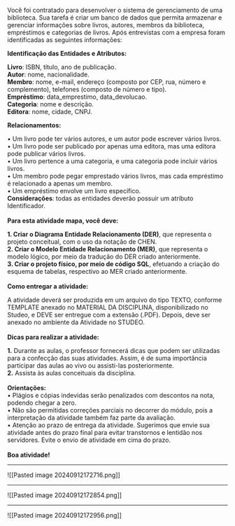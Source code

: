 
Você foi contratado para desenvolver o sistema de gerenciamento de uma biblioteca. Sua tarefa é criar um banco de dados que permita armazenar e gerenciar informações sobre livros, autores, membros da biblioteca, empréstimos e categorias de livros. Após entrevistas com a empresa foram identificadas as seguintes informações:

**Identificação das Entidades e Atributos:**  
  
**Livro**: ISBN, título, ano de publicação.  
**Autor**: nome, nacionalidade.  
**Membro**: nome, e-mail, endereço (composto por CEP, rua, número e complemento), telefones (composto de número e tipo).  
**Empréstimo**: data_emprestimo, data_devolucao.  
**Categoria**: nome e descrição.  
**Editora**: nome, cidade, CNPJ.

**Relacionamentos:**  
  
• Um livro pode ter vários autores, e um autor pode escrever vários livros.  
• Um livro pode ser publicado por apenas uma editora, mas uma editora pode publicar vários livros.  
• Um livro pertence a uma categoria, e uma categoria pode incluir vários livros.  
• Um membro pode pegar emprestado vários livros, mas cada empréstimo é relacionado a apenas um membro.  
• Um empréstimo envolve um livro específico.  
**Considerações**: todas as entidades deverão possuir um atributo Identificador.  
   
**Para esta atividade mapa, você deve:**  
  
**1. Criar o Diagrama Entidade Relacionamento (DER)**, que representa o projeto conceitual, com o uso da notação de CHEN.  
**2. Criar o Modelo Entidade Relacionamento (MER)**, que representa o modelo lógico, por meio da tradução do DER criado anteriormente.  
**3. Criar o projeto físico, por meio de código SQL**, efetuando a criação do esquema de tabelas, respectivo ao MER criado anteriormente.  
   
**Como entregar a atividade:**  
  
A atividade deverá ser produzida em um arquivo do tipo TEXTO, conforme TEMPLATE anexado no MATERIAL DA DISCIPLINA, disponibilizado no Studeo, e DEVE ser entregue com a extensão (.PDF). Depois, deve ser anexado no ambiente da Atividade no STUDEO.  
   
**Dicas para realizar a atividade:**  
  
**1.** Durante as aulas, o professor fornecerá dicas que podem ser utilizadas para a confecção das suas atividades. Assim, é de suma importância participar das aulas ao vivo ou assisti-las posteriormente.  
**2.** Assista às aulas conceituais da disciplina.  
   
**Orientações:**  
• Plágios e cópias indevidas serão penalizados com descontos na nota, podendo chegar a zero.  
• Não são permitidas correções parciais no decorrer do módulo, pois a interpretação da atividade também faz parte da avaliação.  
• Atenção ao prazo de entrega da atividade. Sugerimos que envie sua atividade antes do prazo final para evitar transtornos e lentidão nos servidores. Evite o envio de atividade em cima do prazo.  
   
**Boa atividade!**

---

![[Pasted image 20240912172716.png]]

---

![[Pasted image 20240912172854.png]]

---
![[Pasted image 20240912172956.png]]